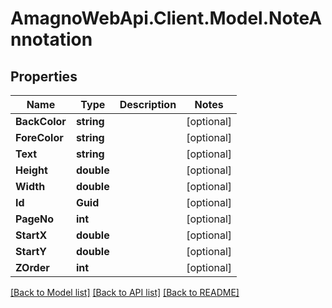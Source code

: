 
# AmagnoWebApi.Client.Model.NoteAnnotation

## Properties

Name | Type | Description | Notes
------------ | ------------- | ------------- | -------------
**BackColor** | **string** |  | [optional] 
**ForeColor** | **string** |  | [optional] 
**Text** | **string** |  | [optional] 
**Height** | **double** |  | [optional] 
**Width** | **double** |  | [optional] 
**Id** | **Guid** |  | [optional] 
**PageNo** | **int** |  | [optional] 
**StartX** | **double** |  | [optional] 
**StartY** | **double** |  | [optional] 
**ZOrder** | **int** |  | [optional] 

[[Back to Model list]](../README.md#documentation-for-models)
[[Back to API list]](../README.md#documentation-for-api-endpoints)
[[Back to README]](../README.md)

